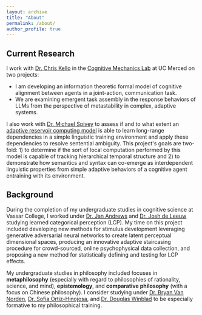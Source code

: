 ```yaml
---
layout: archive
title: "About"
permalink: /about/
author_profile: true
---
```


## Current Research
<!-- I work with [Dr. Chris Kello](http://cogmech.ucmerced.edu) and [Dr. Michael Spivey](https://michaelspivey.academia.edu) at UC Merced evolving cognitive alignment in an unsupervised reservoir computing network model across multiple scales of complexity. This approach fundamentally situates language and meaning in a complex system and is largely inspired by applying lessons from dynamical systems theory and complexity science to questions of how agents represent, navigate, and communicate about a shared world.-->

I work with [Dr. Chris Kello](http://cogmech.ucmerced.edu) in the [Cognitive Mechanics Lab](http://cogmech.ucmerced.edu) at UC Merced on two projects:
- I am developing an information theoretic formal model of cognitive alignment between agents in a joint-action, communication task.
- We are examining emergent task assembly in the response behaviors of LLMs from the perspective of metastability in complex, adaptive systems.

I also work with [Dr. Michael Spivey](https://michaelspivey.academia.edu) to assess if and to what extent an [adaptive reservoir computing model](https://link.springer.com/article/10.1007/s11571-023-09988-2) is able to learn long-range dependencies in a simple linguistic training environment and apply these dependencies to resolve sentential ambiguity. This project's goals are two-fold: 1) to determine if the sort of local computation performed by this model is capable of tracking hierarchical temporal structure and 2) to demonstrate how semantics and syntax can co-emerge as interdependent linguistic properties from simple adaptive behaviors of a cognitive agent entraining with its environment.

<!--I currently work with [Dr. Michael Spivey](https://michaelspivey.academia.edu), [Dr. Rachel Ryskin](https://raryskin.github.io), and [Dr. Chris Kello](http://cogmech.ucmerced.edu) at UC Merced evolving semantic and syntactic interdependence in a reservoir computing model that I hope to scale-up to produce linguistic change in dyadic and population-level dynamics. This approach fundamentally situates language as a complex and noisy perceptual feature that cognitive agents enact in the world. By viewing language as a complex (and developmental) system, I adopt a holistic perspective in which meaning emerges from temporal contingencies amongst distributed representations which embed hierarchical linguistic structure in linear input. This perspective is largely inspired by applying lessons from dynamical systems theory and developmental biology to questions of how agents represent, navigate, and communicate about a shared world.-->

<!--ith this research I wish to develop artificially intelligent systems that are capable of forming converstional dyads and achieving cognitive alignment with human actors. Intelligent machines are becoming increasingly integrated into human activities, both professional and personal, and are being given radically collaborative roles in industries such as architecture, product design, and engineering. These spaces in which humans and machines are engaging in collaborative creativity generate a demand for intelligent machines that are robust in varied and novel communicative tasks by developing effective and adaptive communication strategies with human collaborators.-->
  <!--1) I wish to develop computational tools for advancing machine translation technologies for morphologically and syntactically distant language pairs (by aligning internal state spaces of a cognitive agent directly rather than matching inputs and outputs across languages with diverse orthographies, morphologies, etc.), which are vital in a world which is becoming increasingly globalized and technologized.-->
  
## Background
During the completion of my undergraduate studies in cognitive science at Vassar College, I worked under [Dr. Jan Andrews](https://www.vassar.edu/faculty/andrewsj) and [Dr. Josh de Leeuw](https://www.vassar.edu/faculty/jdeleeuw) studying learned categorical perception (LCP).<!--LCP is a proposed top-down effect referring to the influence of category learning on one’s ability to discriminate certain perceptual features when these features are category-defining. Reports of LCP effects in the literature are sparse and methodologically dissonant, a situation which is not aided by the publication bias against negative results present in the behavioral sciences. Hence, the aim of this research program is to systematically investigate the impact of various methodological choices in LCP research in order to determine how robust LCP effects are.--> My time on this project included developing new methods for stimulus development leveraging generative adversarial neural networks to create latent perceptual dimensional spaces, producing an innovative adaptive staircasing procedure for crowd-sourced, online psychophysical data collection, and proposing a new method for statistically defining and testing for LCP effects.

<!--Additionally, I completed an independent research project in semantic network modeling where I investigated if differences in human judgments of semantic relatedness across different types of semantic relations (e.g. linguistic versus thematic) were reflected in the distributed, structural properties of semantic networks (in particular, how the interaction between various, differentially-weighted paths through a semantic network produces judgments of semantic relatedness between word pairs by fitting a spreading activation model to behavioral data). I also completed a graduation thesis evaluating the capacity for a simple recurrent neural network to produce meaningful linguistic segmentation in Japanese, which exhibits a morphologically complex agglutinative structure that traditional language models are ill-equipped to handle.-->

My undergraduate studies in philosophy included focuses in **metaphilosophy** (especially with regard to philosophies of rationality, science, and mind), **epistemology**, and **comparative philosophy** (with a focus on Chinese philosophy). I consider studying under [Dr. Bryan Van Norden](http://www.bryanvannorden.com), [Dr. Sofia Ortiz-Hinojosa](https://www.vassar.edu/faculty/sortizhinojosa), and [Dr. Douglas Winblad](https://www.vassar.edu/faculty/emeriti/dowinblad) to be especially formative to my philosophical training.